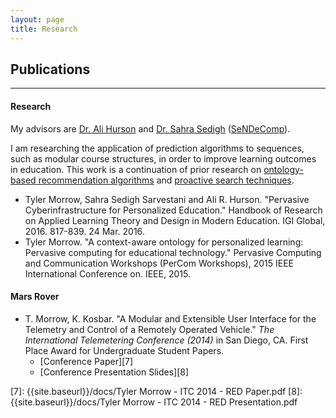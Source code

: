 ```yaml
---
layout: page
title: Research
---
```


## Publications

---

#### Research
My advisors are [Dr. Ali Hurson][1] and [Dr. Sahra Sedigh][2] ([SeNDeComp][3]).

I am researching the application of prediction algorithms to sequences, such as modular course structures, in order to improve learning outcomes in education.  This work is a continuation of prior research on [ontology-based recommendation algorithms][5] and [proactive search techniques][6].

  - Tyler Morrow, Sahra Sedigh Sarvestani and Ali R. Hurson. "Pervasive Cyberinfrastructure for Personalized Education." Handbook of Research on Applied Learning Theory and Design in Modern Education. IGI Global, 2016. 817-839. 24 Mar. 2016.
  - Tyler Morrow. "A context-aware ontology for personalized learning: Pervasive computing for educational technology." Pervasive Computing and Communication Workshops (PerCom Workshops), 2015 IEEE International Conference on. IEEE, 2015.

#### Mars Rover
  - T. Morrow, K. Kosbar. "A Modular and Extensible User Interface for the Telemetry and Control of a Remotely Operated Vehicle." *The International Telemetering Conference (2014)* in San Diego, CA.  First Place Award for Undergraduate Student Papers.
    - [Conference Paper][7]
    - [Conference Presentation Slides][8]

[1]: http://hurson.weebly.com/
[2]: http://web.mst.edu/~sedighs/
[3]: http://web.mst.edu/~sendecomp/
[5]: http://link.springer.com/chapter/10.1007/978-3-642-32597-7_10#page-1
[6]: https://ipsj.ixsq.nii.ac.jp/ej/?action=pages_view_main&active_action=repository_view_main_item_detail&item_id=101725&item_no=1&page_id=13&block_id=8
[7]: {{site.baseurl}}/docs/Tyler Morrow - ITC 2014 - RED Paper.pdf
[8]: {{site.baseurl}}/docs/Tyler Morrow - ITC 2014 - RED Presentation.pdf
